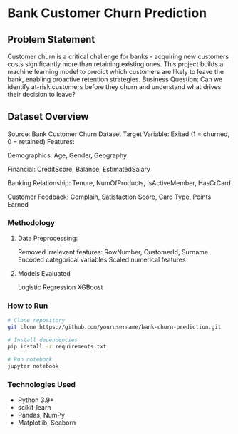 # Bank Customer Churn Prediction

## Problem Statement

Customer churn is a critical challenge for banks - acquiring new customers costs significantly more than retaining existing ones. This project builds a machine learning model to predict which customers are likely to leave the bank, enabling proactive retention strategies.
Business Question: Can we identify at-risk customers before they churn and understand what drives their decision to leave?

## Dataset Overview
Source: Bank Customer Churn Dataset
Target Variable: Exited (1 = churned, 0 = retained)
Features:

Demographics: Age, Gender, Geography

Financial: CreditScore, Balance, EstimatedSalary

Banking Relationship: Tenure, NumOfProducts, IsActiveMember, HasCrCard

Customer Feedback: Complain, Satisfaction Score, Card Type, Points Earned


### Methodology
1. Data Preprocessing:

    Removed irrelevant features: RowNumber, CustomerId, Surname
    Encoded categorical variables
    Scaled numerical features

2. Models Evaluated

     Logistic Regression
     XGBoost


### How to Run

```bash
# Clone repository
git clone https://github.com/yourusername/bank-churn-prediction.git

# Install dependencies
pip install -r requirements.txt

# Run notebook
jupyter notebook
```
### Technologies Used

- Python 3.9+
- scikit-learn
- Pandas, NumPy
- Matplotlib, Seaborn
